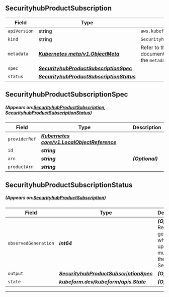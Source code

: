 ## SecurityhubProductSubscription
| Field | Type | Description |
| ------ | ----- | ----------- |
| `apiVersion` | string | `aws.kubeform.com/v1alpha1` |
|    `kind` | string | `SecurityhubProductSubscription` |
| `metadata` | ***[Kubernetes meta/v1.ObjectMeta](https://kubernetes.io/docs/reference/generated/kubernetes-api/v1.13/#objectmeta-v1-meta)***|Refer to the Kubernetes API documentation for the fields of the `metadata` field.|
| `spec` | ***[SecurityhubProductSubscriptionSpec](#SecurityhubProductSubscriptionSpec)***||
| `status` | ***[SecurityhubProductSubscriptionStatus](#SecurityhubProductSubscriptionStatus)***||
## SecurityhubProductSubscriptionSpec
##### (Appears on:[SecurityhubProductSubscription](#SecurityhubProductSubscription), [SecurityhubProductSubscriptionStatus](#SecurityhubProductSubscriptionStatus))
| Field | Type | Description |
| ------ | ----- | ----------- |
| `providerRef` | ***[Kubernetes core/v1.LocalObjectReference](https://kubernetes.io/docs/reference/generated/kubernetes-api/v1.13/#localobjectreference-v1-core)***||
| `id` | ***string***||
| `arn` | ***string***| ***(Optional)*** |
| `productArn` | ***string***||
## SecurityhubProductSubscriptionStatus
##### (Appears on:[SecurityhubProductSubscription](#SecurityhubProductSubscription))
| Field | Type | Description |
| ------ | ----- | ----------- |
| `observedGeneration` | ***int64***| ***(Optional)*** Resource generation, which is updated on mutation by the API Server.|
| `output` | ***[SecurityhubProductSubscriptionSpec](#SecurityhubProductSubscriptionSpec)***| ***(Optional)*** |
| `state` | ***kubeform.dev/kubeform/apis.State***| ***(Optional)*** |
---

